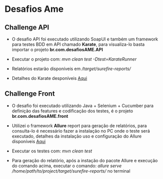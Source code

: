 # Desafios Ame

## Challenge API

- O desafio API foi executado utilizando SoapUI e também um framework para testes BDD em API chamado **Karate**, para visualiza-lo basta importar o projeto **br.com.desafiosAME.API**
- Executar o projeto com: _mvn clean test -Dtest=KarateRunner_

- Relatórios estarão disponíveis em _/target/surefire-reports/_

- Detalhes do Karate desponíveis [Aqui](https://github.com/intuit/karate)

## Challenge Front

- O desafio foi executado utilizando Java + Selenium + Cucumber para definição das features e codificação dos testes, é o projeto **br.com.desafiosAME.front**

- Utilizei o framework **Allure** report para geração de relatórios, para consulta-lo é necessário fazer a instalação no PC onde o teste será executado, detalhes da instalação uso e configuração do Allure disponíveis [Aqui](https://docs.qameta.io/allure/#_installing_a_commandline)

- Executar os testes com: _mvn clean test_

- Para geração do relatório, após a instação do pacote Allure e execução do comando acima, executar o comando: _allure serve /home/path/to/project/target/surefire-reports/_ no terminal


